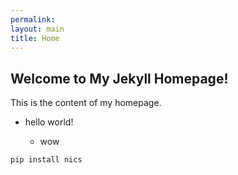 ```yaml
---
permalink: 
layout: main
title: Home
---
```


## Welcome to My Jekyll Homepage!

This is the content of my homepage.


- hello world!

    - wow


```sh
pip install nics
```